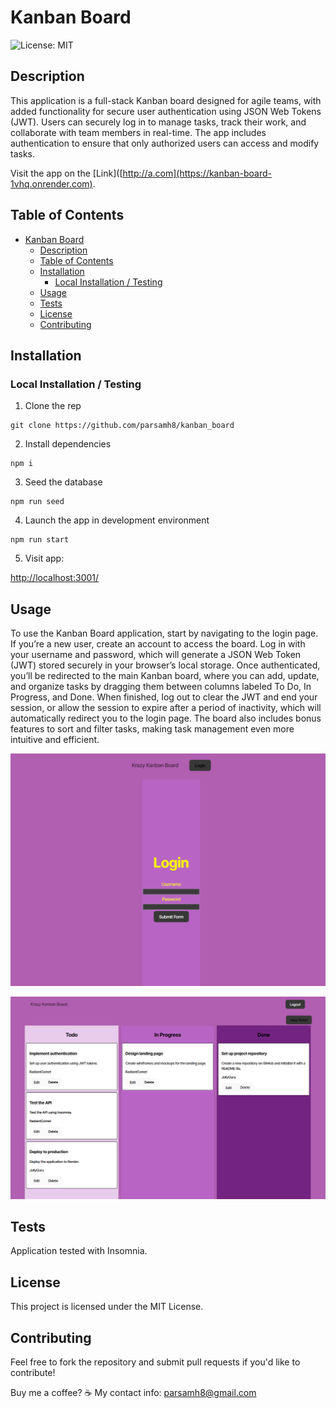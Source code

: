 # Kanban Board

 <!--not deployed yet  -->

  ![License: MIT](https://img.shields.io/badge/License-MIT-pink.svg)
  

## Description

This application is a full-stack Kanban board designed for agile teams, with added functionality for secure user authentication using JSON Web Tokens (JWT). Users can securely log in to manage tasks, track their work, and collaborate with team members in real-time. The app includes authentication to ensure that only authorized users can access and modify tasks.

Visit the app on the [Link]([http://a.com](https://kanban-board-1vhq.onrender.com).


## Table of Contents

- [Kanban Board](#kanban-board)
  - [Description](#description)
  - [Table of Contents](#table-of-contents)
  - [Installation](#installation)
    - [Local Installation / Testing](#local-installation--testing)
  - [Usage](#usage)
  - [Tests](#tests)
  - [License](#license)
  - [Contributing](#contributing)


## Installation

### Local Installation / Testing

1. Clone the rep

```
git clone https://github.com/parsamh8/kanban_board
```

2. Install dependencies

```
npm i
```

3. Seed the database

```
npm run seed
```

4. Launch the app in development environment

```
npm run start
```

5. Visit app:

[http://localhost:3001/](http://localhost:3001/)


## Usage

To use the Kanban Board application, start by navigating to the login page. If you’re a new user, create an account to access the board. Log in with your username and password, which will generate a JSON Web Token (JWT) stored securely in your browser’s local storage. Once authenticated, you’ll be redirected to the main Kanban board, where you can add, update, and organize tasks by dragging them between columns labeled To Do, In Progress, and Done. When finished, log out to clear the JWT and end your session, or allow the session to expire after a period of inactivity, which will automatically redirect you to the login page. The board also includes bonus features to sort and filter tasks, making task management even more intuitive and efficient.

![alt text](assets/login-kanban.PNG)

![alt text](assets/landing-page.PNG)


## Tests

Application tested with Insomnia.


## License

This project is licensed under the MIT License.


## Contributing

Feel free to fork the repository and submit pull requests if you'd like to contribute!

Buy me a coffee? ☕
My contact info: parsamh8@gmail.com
